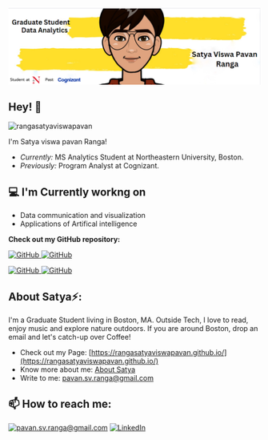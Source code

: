 ![Satya Banner Image](./banner.png)
<!-- <h2 align='center'>Satya viswa pavan</h2>
<p align='center'><b>Graduate Student at Northeastern University, Boston</b></p> -->

<h2>Hey! 👋</h2>

<img src="https://komarev.com/ghpvc/?username=rangasatyaviswapavan&label=Profile%20views&color=0e75b6&style=flat" alt="rangasatyaviswapavan" />  

I'm Satya viswa pavan Ranga! 
- <i>Currently:</i> MS Analytics Student at Northeastern University, Boston. 
- <i>Previously:</i> Program Analyst at Cognizant.

<h2>💻 I'm Currently workng on</h2>

- Data communication and visualization
- Applications of Artifical intelligence


__Check out my GitHub repository:__

<div>
  <p>
    <a href="https://github.com/Rangasatyaviswapavan/Resume-ATS-Tracking-LLM-Project-">
      <img src="https://github-readme-stats.vercel.app/api/pin/?username=Rangasatyaviswapavan&repo=Resume-ATS-Tracking-LLM-Project-" alt="GitHub" />
    </a>
    <a href="https://github.com/Rangasatyaviswapavan/Content-Based-Song-Recommendation-System">
      <img src="https://github-readme-stats.vercel.app/api/pin/?username=Rangasatyaviswapavan&repo=Content-Based-Song-Recommendation-System" alt="GitHub" />
    </a>
  </p>
  <p>
    <a href="https://github.com/Rangasatyaviswapavan/Langchain-based-Retrieval-Augmented-Generation">
      <img src="https://github-readme-stats.vercel.app/api/pin/?username=Rangasatyaviswapavan&repo=Langchain-based-Retrieval-Augmented-Generation" alt="GitHub" />
    </a>
    <a href="https://github.com/Rangasatyaviswapavan/groq-crew-hiring-emails">
      <img src="https://github-readme-stats.vercel.app/api/pin/?username=Rangasatyaviswapavan&repo=groq-crew-hiring-emails" alt="GitHub" />
    </a>
  </p>
</div>

<h2> About Satya⚡:</h2>

I'm a Graduate Student living in Boston, MA. Outside Tech, I love to read, enjoy music and explore nature outdoors. If you are around Boston, drop an email and let's catch-up over Coffee!
 
- Check out my Page: [https://rangasatyaviswapavan.github.io/](https://rangasatyaviswapavan.github.io/)
- Know more about me: [About Satya](https://rangasatyaviswapavan.github.io/#about)
- Write to me: [pavan.sv.ranga@gmail.com](mailto:pavan.sv.ranga@gmail.com)

<h2>📫 How to reach me:</h2>

<a href="mailto:pavan.sv.ranga@gmail.com">![pavan.sv.ranga@gmail.com](https://img.shields.io/badge/Gmail-D14836?style=for-the-badge&logo=gmail&logoColor=white)</a> <a href="https://www.linkedin.com/in/sv-pavan-ranga/">![LinkedIn](https://img.shields.io/badge/LinkedIn-0077B5?style=for-the-badge&logo=linkedin&logoColor=white)</a>
